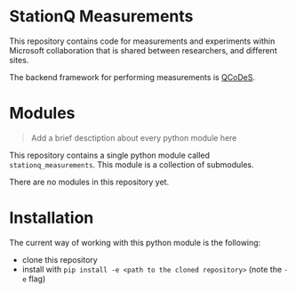 # StationQ Measurements

This repository contains code for measurements and experiments 
within Microsoft collaboration that is shared between researchers, 
and different sites.

The backend framework for performing measurements is 
[QCoDeS](https://github.com/qcodes/qcodes). 

# Modules

> Add a brief desctiption about every python module here

This repository contains a single python module called `stationq_measurements`.
This module is a collection of submodules.

There are no modules in this repository yet.

# Installation

The current way of working with this python module is the following:
* clone this repository
* install with `pip install -e <path to the cloned repository>` (note the `-e` flag)
